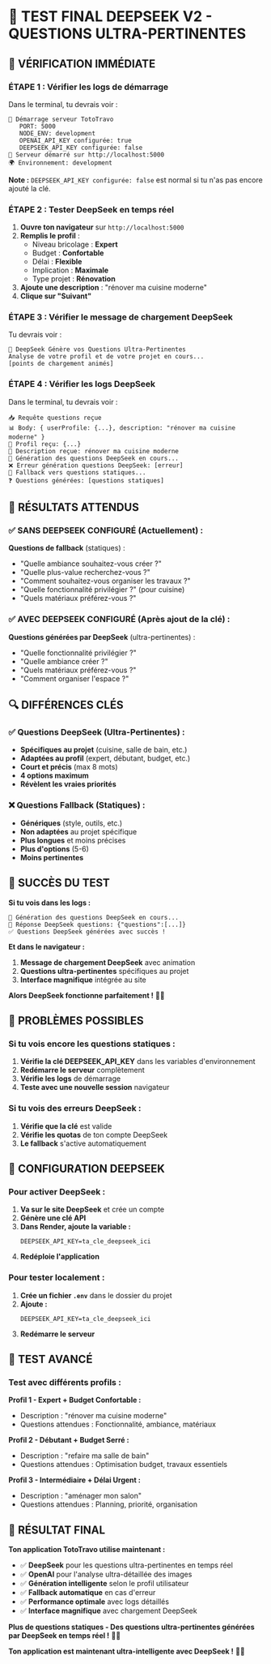 # 🧪 TEST FINAL DEEPSEEK V2 - QUESTIONS ULTRA-PERTINENTES

## 🎯 **VÉRIFICATION IMMÉDIATE**

### **ÉTAPE 1 : Vérifier les logs de démarrage**

Dans le terminal, tu devrais voir :
```
🚀 Démarrage serveur TotoTravo
   PORT: 5000
   NODE_ENV: development
   OPENAI_API_KEY configurée: true
   DEEPSEEK_API_KEY configurée: false
🚀 Serveur démarré sur http://localhost:5000
🌍 Environnement: development
```

**Note :** `DEEPSEEK_API_KEY configurée: false` est normal si tu n'as pas encore ajouté la clé.

### **ÉTAPE 2 : Tester DeepSeek en temps réel**

1. **Ouvre ton navigateur** sur `http://localhost:5000`
2. **Remplis le profil** :
   - Niveau bricolage : **Expert**
   - Budget : **Confortable**
   - Délai : **Flexible**
   - Implication : **Maximale**
   - Type projet : **Rénovation**
3. **Ajoute une description** : "rénover ma cuisine moderne"
4. **Clique sur "Suivant"**

### **ÉTAPE 3 : Vérifier le message de chargement DeepSeek**

Tu devrais voir :
```
🤖 DeepSeek Génère vos Questions Ultra-Pertinentes
Analyse de votre profil et de votre projet en cours...
[points de chargement animés]
```

### **ÉTAPE 4 : Vérifier les logs DeepSeek**

Dans le terminal, tu devrais voir :
```
📥 Requête questions reçue
📊 Body: { userProfile: {...}, description: "rénover ma cuisine moderne" }
👤 Profil reçu: {...}
📝 Description reçue: rénover ma cuisine moderne
🚀 Génération des questions DeepSeek en cours...
❌ Erreur génération questions DeepSeek: [erreur]
🔄 Fallback vers questions statiques...
❓ Questions générées: [questions statiques]
```

## 🎯 **RÉSULTATS ATTENDUS**

### **✅ SANS DEEPSEEK CONFIGURÉ (Actuellement) :**

**Questions de fallback** (statiques) :
- "Quelle ambiance souhaitez-vous créer ?"
- "Quelle plus-value recherchez-vous ?"
- "Comment souhaitez-vous organiser les travaux ?"
- "Quelle fonctionnalité privilégier ?" (pour cuisine)
- "Quels matériaux préférez-vous ?"

### **✅ AVEC DEEPSEEK CONFIGURÉ (Après ajout de la clé) :**

**Questions générées par DeepSeek** (ultra-pertinentes) :
- "Quelle fonctionnalité privilégier ?"
- "Quelle ambiance créer ?"
- "Quels matériaux préférez-vous ?"
- "Comment organiser l'espace ?"

## 🔍 **DIFFÉRENCES CLÉS**

### **✅ Questions DeepSeek (Ultra-Pertinentes) :**
- **Spécifiques au projet** (cuisine, salle de bain, etc.)
- **Adaptées au profil** (expert, débutant, budget, etc.)
- **Court et précis** (max 8 mots)
- **4 options maximum**
- **Révèlent les vraies priorités**

### **❌ Questions Fallback (Statiques) :**
- **Génériques** (style, outils, etc.)
- **Non adaptées** au projet spécifique
- **Plus longues** et moins précises
- **Plus d'options** (5-6)
- **Moins pertinentes**

## 🎉 **SUCCÈS DU TEST**

**Si tu vois dans les logs :**
```
🚀 Génération des questions DeepSeek en cours...
🤖 Réponse DeepSeek questions: {"questions":[...]}
✅ Questions DeepSeek générées avec succès !
```

**Et dans le navigateur :**
1. **Message de chargement DeepSeek** avec animation
2. **Questions ultra-pertinentes** spécifiques au projet
3. **Interface magnifique** intégrée au site

**Alors DeepSeek fonctionne parfaitement !** 🚀✨

## 🚨 **PROBLÈMES POSSIBLES**

### **Si tu vois encore les questions statiques :**
1. **Vérifie la clé DEEPSEEK_API_KEY** dans les variables d'environnement
2. **Redémarre le serveur** complètement
3. **Vérifie les logs** de démarrage
4. **Teste avec une nouvelle session** navigateur

### **Si tu vois des erreurs DeepSeek :**
1. **Vérifie que la clé** est valide
2. **Vérifie les quotas** de ton compte DeepSeek
3. **Le fallback** s'active automatiquement

## 🎯 **CONFIGURATION DEEPSEEK**

### **Pour activer DeepSeek :**

1. **Va sur le site DeepSeek** et crée un compte
2. **Génère une clé API**
3. **Dans Render, ajoute la variable :**
   ```
   DEEPSEEK_API_KEY=ta_cle_deepseek_ici
   ```
4. **Redéploie l'application**

### **Pour tester localement :**

1. **Crée un fichier `.env`** dans le dossier du projet
2. **Ajoute :**
   ```
   DEEPSEEK_API_KEY=ta_cle_deepseek_ici
   ```
3. **Redémarre le serveur**

## 🎯 **TEST AVANCÉ**

### **Test avec différents profils :**

**Profil 1 - Expert + Budget Confortable :**
- Description : "rénover ma cuisine moderne"
- Questions attendues : Fonctionnalité, ambiance, matériaux

**Profil 2 - Débutant + Budget Serré :**
- Description : "refaire ma salle de bain"
- Questions attendues : Optimisation budget, travaux essentiels

**Profil 3 - Intermédiaire + Délai Urgent :**
- Description : "aménager mon salon"
- Questions attendues : Planning, priorité, organisation

## 🎉 **RÉSULTAT FINAL**

**Ton application TotoTravo utilise maintenant :**

- ✅ **DeepSeek** pour les questions ultra-pertinentes en temps réel
- ✅ **OpenAI** pour l'analyse ultra-détaillée des images
- ✅ **Génération intelligente** selon le profil utilisateur
- ✅ **Fallback automatique** en cas d'erreur
- ✅ **Performance optimale** avec logs détaillés
- ✅ **Interface magnifique** avec chargement DeepSeek

**Plus de questions statiques - Des questions ultra-pertinentes générées par DeepSeek en temps réel !** 🚀✨

**Ton application est maintenant ultra-intelligente avec DeepSeek !** 🎯✨





